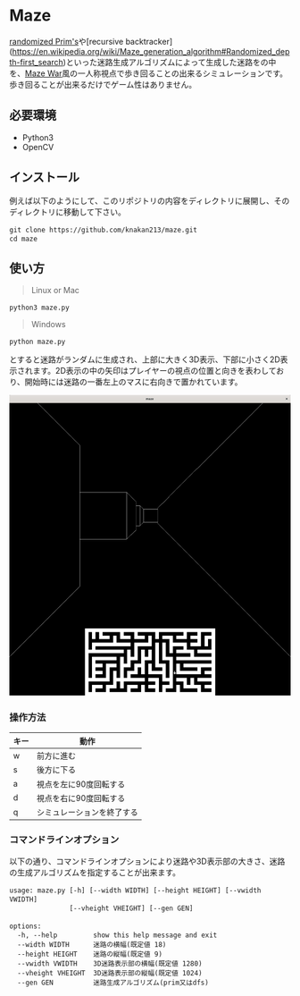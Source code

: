 # Maze
[randomized Prim's](https://en.wikipedia.org/wiki/Maze_generation_algorithm#Iterative_randomized_Prim's_algorithm_(without_stack,_without_sets))や[recursive backtracker](https://en.wikipedia.org/wiki/Maze_generation_algorithm#Randomized_depth-first_search)といった迷路生成アルゴリズムによって生成した迷路をの中を、[Maze War](https://en.wikipedia.org/wiki/Maze_(1973_video_game))風の一人称視点で歩き回ることの出来るシミュレーションです。歩き回ることが出来るだけでゲーム性はありません。

## 必要環境
- Python3
- OpenCV

## インストール
例えば以下のようにして、このリポジトリの内容をディレクトリに展開し、そのディレクトリに移動して下さい。
```
git clone https://github.com/knakan213/maze.git
cd maze
```

## 使い方
> Linux or Mac
```
python3 maze.py
```
> Windows
```
python maze.py
```
とすると迷路がランダムに生成され、上部に大きく3D表示、下部に小さく2D表示されます。2D表示の中の矢印はプレイヤーの視点の位置と向きを表わしており、開始時には迷路の一番左上のマスに右向きで置かれています。

![screenshot](screenshot.png)

### 操作方法
| キー | 動作                       |
|------|----------------------------|
| w    | 前方に進む                 |
| s    | 後方に下る                 |
| a    | 視点を左に90度回転する     |
| d    | 視点を右に90度回転する     |
| q    | シミュレーションを終了する |

### コマンドラインオプション
以下の通り、コマンドラインオプションにより迷路や3D表示部の大きさ、迷路の生成アルゴリズムを指定することが出来ます。
```
usage: maze.py [-h] [--width WIDTH] [--height HEIGHT] [--vwidth VWIDTH]
               [--vheight VHEIGHT] [--gen GEN]

options:
  -h, --help         show this help message and exit
  --width WIDTH      迷路の横幅(既定値 18)
  --height HEIGHT    迷路の縦幅(既定値 9)
  --vwidth VWIDTH    3D迷路表示部の横幅(既定値 1280)
  --vheight VHEIGHT  3D迷路表示部の縦幅(既定値 1024)
  --gen GEN          迷路生成アルゴリズム(prim又はdfs)
```
